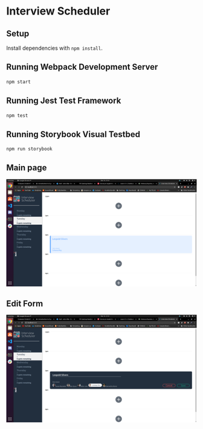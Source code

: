 # Interview Scheduler

## Setup

Install dependencies with `npm install`.

## Running Webpack Development Server

```sh
npm start
```

## Running Jest Test Framework

```sh
npm test
```

## Running Storybook Visual Testbed

```sh
npm run storybook
```

## Main page

!["Main Page"](docs/Main-Page.png)

## Edit Form

!["Edit Form"](docs/Edit-Page.png)